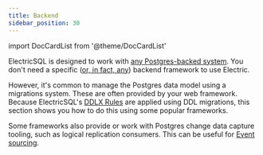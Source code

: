 ```yaml
---
title: Backend
sidebar_position: 30
---
```


import DocCardList from '@theme/DocCardList'

ElectricSQL is designed to work with [any Postgres-backed system](../../usage/installation/postgres.md). You don't need a specific ([or, in fact, any](./other.md)) backend framework to use Electric.

However, it's common to manage the Postgres data model using a migrations system. These are often provided by your web framework. Because ElectricSQL's [DDLX Rules](../../api/ddlx.md) are applied using DDL migrations, this section shows you how to do this using some popular frameworks.

Some frameworks also provide or work with Postgres change data capture tooling, such as logical replication consumers. This can be useful for [Event sourcing](../event-sourcing/index.md).

<DocCardList />
